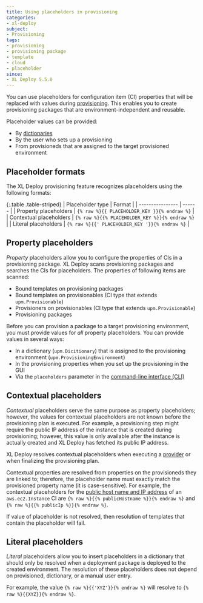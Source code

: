 ```yaml
---
title: Using placeholders in provisioning
categories:
- xl-deploy
subject:
- Provisioning
tags:
- provisioning
- provisioning package
- template
- cloud
- placeholder
since:
- XL Deploy 5.5.0
---
```


You can use placeholders for configuration item (CI) properties that will be replaced with values during [provisioning](/xl-deploy/concept/provisioning-through-xl-deploy.html). This enables you to create provisioning packages that are environment-independent and reusable.

Placeholder values can be provided:

* By [dictionaries](/xl-deploy/how-to/create-a-dictionary.html)
* By the user who sets up a provisioning
* From provisioneds that are assigned to the target provisioned environment

## Placeholder formats

The XL Deploy provisioning feature recognizes placeholders using the following formats:

{:.table .table-striped}
| Placeholder type | Format |
| ---------------- | ------ |
| Property placeholders | `{% raw %}{{ PLACEHOLDER_KEY }}{% endraw %}` |
| Contextual placeholders | `{% raw %}{{% PLACEHOLDER_KEY %}}{% endraw %}` |
| Literal placeholders | `{% raw %}{{' PLACEHOLDER_KEY '}}{% endraw %}` |

## Property placeholders

_Property_ placeholders allow you to configure the properties of CIs in a provisioning package. XL Deploy scans provisioning packages and searches the CIs for placeholders. The properties of following items are scanned:

* Bound templates on provisioning packages
* Bound templates on provisionables (CI type that extends `upm.Provisionable`)
* Provisioners on provisionables (CI type that extends `upm.Provisionable`)
* Provisioning packages

Before you can provision a package to a target provisioning environment, you must provide values for *all* property placeholders. You can provide values in several ways:

* In a dictionary (`upm.Dicitionary`) that is assigned to the provisioning environment (`upm.ProvisioningEnvironment`)
* In the provisioning properties when you set up the provisioning in the GUI
* Via the `placeholders` parameter in the [command-line interface (CLI)](/xl-deploy/how-to/using-the-xl-deploy-cli-provisioning-extension.html)

## Contextual placeholders

_Contextual_ placeholders serve the same purpose as property placeholders; however, the values for contextual placeholders are not known before the provisioning plan is executed. For example, a provisioning step might require the public IP address of the instance that is created during provisioning; however, this value is only available after the instance is actually created and XL Deploy has fetched its public IP address.

XL Deploy resolves contextual placeholders when executing a [provider](/xl-deploy/how-to/create-a-provider.html) or when finalizing the provisioning plan.

Contextual properties are resolved from properties on the provisioneds they are linked to; therefore, the placeholder name must exactly match the provisioned property name (it is case-sensitive). For example, the contextual placeholders for the [public host name and IP address](/xl-deploy-xld-aws-ec2-plugin/5.5.x/ec2PluginManual.html#awsec2instance) of an `aws.ec2.Instance` CI are `{% raw %}{{% publicHostname %}}{% endraw %}` and `{% raw %}{{% publicIp %}}{% endraw %}`.

If value of placeholder is not resolved, then resolution of templates that contain the placeholder will fail.

## Literal placeholders

_Literal_ placeholders allow you to insert placeholders in a dictionary that should only be resolved when a deployment package is deployed to the created environment. The resolution of these placeholders does not depend on provisioned, dictionary, or a manual user entry.

For example, the value `{% raw %}{{'XYZ'}}{% endraw %}` will resolve to `{% raw %}{{XYZ}}{% endraw %}`.
